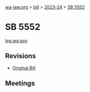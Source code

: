 [wa-law.org](/) > [bill](/bill/) > [2023-24](/bill/2023-24/) > [SB 5552](/bill/2023-24/sb/5552/)

# SB 5552
[leg.wa.gov](https://app.leg.wa.gov/billsummary?BillNumber=5552&Year=2023&Initiative=false)

## Revisions
* [Original Bill](1/)

## Meetings